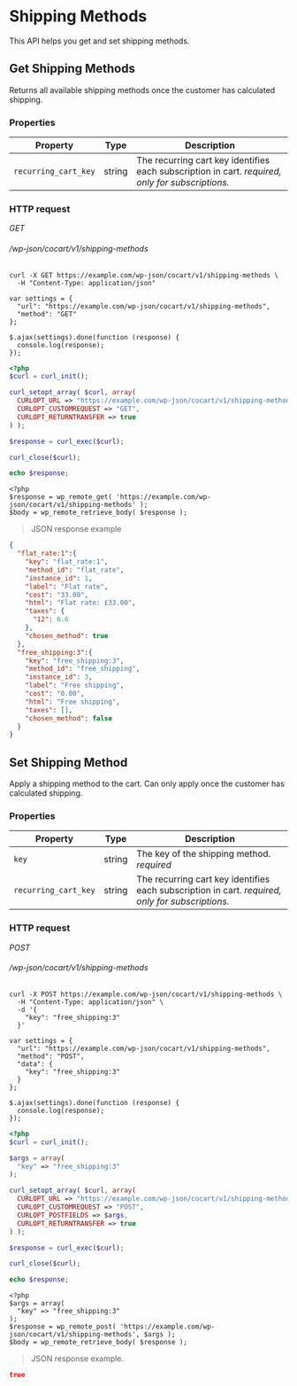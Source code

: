 # Shipping Methods #

This API helps you get and set shipping methods.

## Get Shipping Methods ##

Returns all available shipping methods once the customer has calculated shipping.

### Properties ###

| Property             | Type   | Description       |
| -------------------- | ------ | ----------------- |
| `recurring_cart_key` | string | The recurring cart key identifies each subscription in cart. <i class="label label-info">required, only for subscriptions.</i> |

### HTTP request ###

<div class="api-endpoint">
  <div class="endpoint-data">
    <i class="label label-get">GET</i>
    <h6>/wp-json/cocart/v1/shipping-methods</h6>
  </div>
</div>

```shell
curl -X GET https://example.com/wp-json/cocart/v1/shipping-methods \
  -H "Content-Type: application/json"
```

```javascript--jquery
var settings = {
  "url": "https://example.com/wp-json/cocart/v1/shipping-methods",
  "method": "GET"
};

$.ajax(settings).done(function (response) {
  console.log(response);
});
```

```php
<?php
$curl = curl_init();

curl_setopt_array( $curl, array(
  CURLOPT_URL => "https://example.com/wp-json/cocart/v1/shipping-methods",
  CURLOPT_CUSTOMREQUEST => "GET",
  CURLOPT_RETURNTRANSFER => true
) );

$response = curl_exec($curl);

curl_close($curl);

echo $response;
```

```php--wp-http-api
<?php
$response = wp_remote_get( 'https://example.com/wp-json/cocart/v1/shipping-methods' );
$body = wp_remote_retrieve_body( $response );
```

> JSON response example

```json
{
  "flat_rate:1":{
    "key": "flat_rate:1",
    "method_id": "flat_rate",
    "instance_id": 1,
    "label": "Flat rate",
    "cost": "33.00",
    "html": "Flat rate: £33.00",
    "taxes": {
      "12": 6.6
    },
    "chosen_method": true
  },
  "free_shipping:3":{
    "key": "free_shipping:3",
    "method_id": "free_shipping",
    "instance_id": 3,
    "label": "Free shipping",
    "cost": "0.00",
    "html": "Free shipping",
    "taxes": [],
    "chosen_method": false
  }
}
```

## Set Shipping Method ##

Apply a shipping method to the cart. Can only apply once the customer has calculated shipping.

### Properties ###

| Property             | Type   | Description       |
| -------------------- | ------ | ----------------- |
| `key`                | string | The key of the shipping method. <i class="label label-info">required</i> |
| `recurring_cart_key` | string | The recurring cart key identifies each subscription in cart. <i class="label label-info">required, only for subscriptions.</i> |

### HTTP request ###

<div class="api-endpoint">
  <div class="endpoint-data">
    <i class="label label-post">POST</i>
    <h6>/wp-json/cocart/v1/shipping-methods</h6>
  </div>
</div>

```shell
curl -X POST https://example.com/wp-json/cocart/v1/shipping-methods \
  -H "Content-Type: application/json" \
  -d '{
    "key": "free_shipping:3"
  }'
```

```javascript--jquery
var settings = {
  "url": "https://example.com/wp-json/cocart/v1/shipping-methods",
  "method": "POST",
  "data": {
    "key": "free_shipping:3"
  }
};

$.ajax(settings).done(function (response) {
  console.log(response);
});
```

```php
<?php
$curl = curl_init();

$args = array(
  "key" => "free_shipping:3"
);

curl_setopt_array( $curl, array(
  CURLOPT_URL => "https://example.com/wp-json/cocart/v1/shipping-methods",
  CURLOPT_CUSTOMREQUEST => "POST",
  CURLOPT_POSTFIELDS => $args,
  CURLOPT_RETURNTRANSFER => true
) );

$response = curl_exec($curl);

curl_close($curl);

echo $response;
```

```php--wp-http-api
<?php
$args = array(
  "key" => "free_shipping:3"
);
$response = wp_remote_post( 'https://example.com/wp-json/cocart/v1/shipping-methods', $args );
$body = wp_remote_retrieve_body( $response );
```

> JSON response example.

```json
true
```
